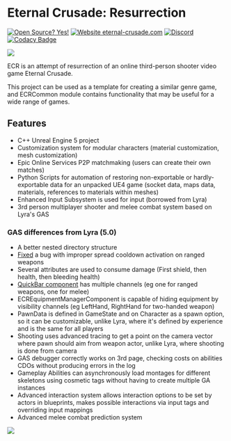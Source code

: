 # Eternal Crusade: Resurrection

[![Open Source? Yes!](https://badgen.net/badge/Open%20Source%20%3F/Yes%21/blue?icon=github)](https://github.com/JediKnightChan/EternalCrusadeResurrection/)
[![Website eternal-crusade.com](https://img.shields.io/website-up-down-green-red/https/eternal-crusade.com.svg)](https://eternal-crusade.com/)
[![Discord](https://badgen.net/badge/icon/discord?icon=discord&label)](https://discord.gg/Jzs3Bp3WCK)
[![Codacy Badge](https://app.codacy.com/project/badge/Grade/1e8058e9e34c44f88a501d0dff789ea0)](https://www.codacy.com/gh/JediKnightChan/EternalCrusadeResurrection/dashboard?utm_source=github.com&amp;utm_medium=referral&amp;utm_content=JediKnightChan/EternalCrusadeResurrection&amp;utm_campaign=Badge_Grade)

![](https://eternal-crusade.com/dist/images/ec.webp)

ECR is an attempt of resurrection of an online third-person shooter video game Eternal Crusade.

This project can be used as a template for creating a similar genre game, and ECRCommon module contains functionality
that may be useful for a wide range of games.

## Features
-   C++ Unreal Engine 5 project
-   Customization system for modular characters (material customization, mesh customization)
-   Epic Online Services P2P matchmaking (users can create their own matches)
-   Python Scripts for automation of restoring non-exportable or hardly-exportable data for an unpacked UE4 game (socket data, maps data, materials, references to materials within meshes)
-   Enhanced Input Subsystem is used for input (borrowed from Lyra)
-   3rd person multiplayer shooter and melee combat system based on Lyra's GAS

### GAS differences from Lyra (5.0)
-   A better nested directory structure
-   [Fixed](https://github.com/JediKnightChan/EternalCrusadeResurrection/commit/2990e9dba32ed76332775ed27df2977768a5d257) a bug with improper spread cooldown activation on ranged weapons
-   Several attributes are used to consume damage (First shield, then health, then bleeding health)
-   [QuickBar component](https://github.com/JediKnightChan/EternalCrusadeResurrection/blob/master/Source/ECR/Public/Gameplay/Equipment/ECRQuickBarComponent.h) has multiple channels (eg one for ranged weapons, one for melee)
-   ECREquipmentManagerComponent is capable of hiding equipment by visibility channels (eg LeftHand, RightHand for two-handed weapon)
-   PawnData is defined in GameState and on Character as a spawn option, so it can be customizable, unlike Lyra, where it's defined by experience and is the same for all players
-   Shooting uses advanced tracing to get a point on the camera vector where pawn should aim from weapon actor, unlike Lyra, where shooting is done from camera
-   GAS debugger correctly works on 3rd page, checking costs on abilities CDOs without producing errors in the log
-   Gameplay Abilities can asynchronously load montages for different skeletons using cosmetic tags without having to create multiple GA instances
-   Advanced interaction system allows interaction options to be set by actors in blueprints, makes possible interactions via input tags and overriding input mappings
-   Advanced melee combat prediction system

![](https://eternal-crusade.com/dist/images/github/melee_prediction.jpg)

